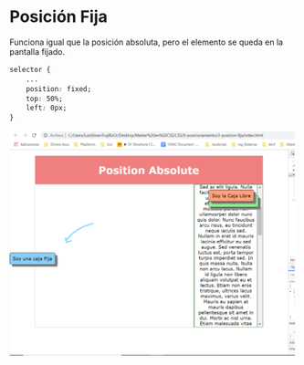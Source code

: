 # Posición Fija

Funciona igual que la posición absoluta, pero el elemento se queda en la pantalla fijado.
```CSS
selector {
    ...
    position: fixed;
    top: 50%;
    left: 0px;
}
```
<img src="./images/fija.png" width="500px">